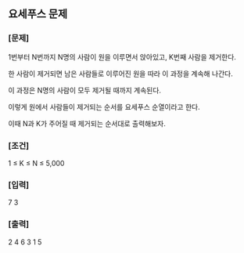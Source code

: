 ## 요세푸스 문제

### [문제]

1번부터 N번까지 N명의 사람이 원을 이루면서 앉아있고, K번째 사람을 제거한다.

한 사람이 제거되면 남은 사람들로 이루어진 원을 따라 이 과정을 계속해 나간다.

이 과정은 N명의 사람이 모두 제거될 때까지 계속된다.

이렇게 원에서 사람들이 제거되는 순서를 요세푸스 순열이라고 한다.

이때 N과 K가 주어질 때 제거되는 순서대로 출력해보자.

### [조건]

1 ≤ K ≤ N ≤ 5,000

### [입력]

7 3

### [출력]

2 4 6 3 1 5
